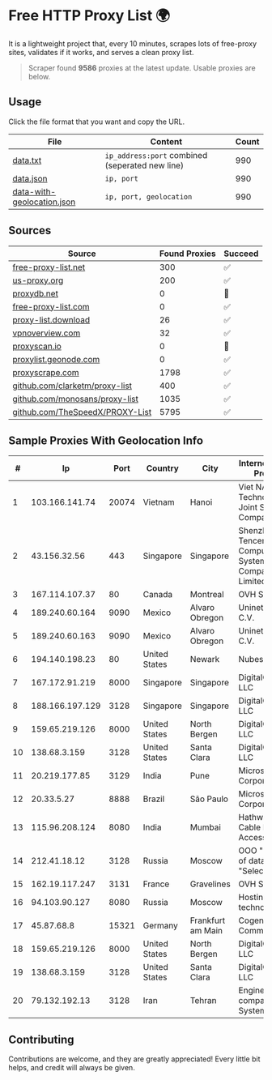 
# Free HTTP Proxy List 🌍

It is a lightweight project that, every 10 minutes, scrapes lots of free-proxy sites, validates if it works, and serves a clean proxy list.


> Scraper found **9586** proxies at the latest update. Usable proxies are below.

## Usage

Click the file format that you want and copy the URL.


|File|Content|Count|
|----|-------|-----|
|[data.txt](https://raw.githubusercontent.com/themiralay/Proxy-List-World/master/data.txt)|`ip_address:port` combined (seperated new line)|990|
|[data.json](https://raw.githubusercontent.com/themiralay/Proxy-List-World/master/data.json)|`ip, port`|990|
|[data-with-geolocation.json](https://raw.githubusercontent.com/themiralay/Proxy-List-World/master/data-with-geolocation.json)|`ip, port, geolocation`|990|

## Sources

|Source|Found Proxies|Succeed|
|------|-------------|-------|
|[free-proxy-list.net](https://free-proxy-list.net)|300|✅|
|[us-proxy.org](https://www.us-proxy.org)|200|✅|
|[proxydb.net](http://proxydb.net)|0|🚫|
|[free-proxy-list.com](https://free-proxy-list.com/?page=&port=&type%5B%5D=http&type%5B%5D=https&up_time=0&search=Search)|0|✅|
|[proxy-list.download](https://www.proxy-list.download/HTTP)|26|✅|
|[vpnoverview.com](https://vpnoverview.com/privacy/anonymous-browsing/free-proxy-servers)|32|✅|
|[proxyscan.io](https://www.proxyscan.io)|0|🚫|
|[proxylist.geonode.com](https://proxylist.geonode.com/api/proxy-list?limit=300&page=1&sort_by=lastChecked&sort_type=desc&protocols=http,https)|0|✅|
|[proxyscrape.com](https://api.proxyscrape.com/v2/?request=displayproxies&protocol=http&timeout=10000&country=all&ssl=all&anonymity=all)|1798|✅|
|[github.com/clarketm/proxy-list](https://raw.githubusercontent.com/clarketm/proxy-list/master/proxy-list-raw.txt)|400|✅|
|[github.com/monosans/proxy-list](https://raw.githubusercontent.com/monosans/proxy-list/main/proxies/http.txt)|1035|✅|
|[github.com/TheSpeedX/PROXY-List](https://raw.githubusercontent.com/TheSpeedX/PROXY-List/master/http.txt)|5795|✅|


## Sample Proxies With Geolocation Info

|#|Ip|Port|Country|City|Internet Service Provider|
|-|--|----|-------|----|-------------------------|
|1|103.166.141.74|20074|Vietnam|Hanoi|Viet NAM Cloud Technology Joint Stock Company|
|2|43.156.32.56|443|Singapore|Singapore|Shenzhen Tencent Computer Systems Company Limited|
|3|167.114.107.37|80|Canada|Montreal|OVH SAS|
|4|189.240.60.164|9090|Mexico|Alvaro Obregon|Uninet S.A. de C.V.|
|5|189.240.60.163|9090|Mexico|Alvaro Obregon|Uninet S.A. de C.V.|
|6|194.140.198.23|80|United States|Newark|Nubes, LLC|
|7|167.172.91.219|8000|Singapore|Singapore|DigitalOcean, LLC|
|8|188.166.197.129|3128|Singapore|Singapore|DigitalOcean, LLC|
|9|159.65.219.126|8000|United States|North Bergen|DigitalOcean, LLC|
|10|138.68.3.159|3128|United States|Santa Clara|DigitalOcean, LLC|
|11|20.219.177.85|3129|India|Pune|Microsoft Corporation|
|12|20.33.5.27|8888|Brazil|São Paulo|Microsoft Corporation|
|13|115.96.208.124|8080|India|Mumbai|Hathway IP over Cable Internet Access|
|14|212.41.18.12|3128|Russia|Moscow|OOO "Network of data-centers "Selectel"|
|15|162.19.117.247|3131|France|Gravelines|OVH SAS|
|16|94.103.90.127|8080|Russia|Moscow|Hosting technology LTD|
|17|45.87.68.8|15321|Germany|Frankfurt am Main|Cogent Communications|
|18|159.65.219.126|8000|United States|North Bergen|DigitalOcean, LLC|
|19|138.68.3.159|3128|United States|Santa Clara|DigitalOcean, LLC|
|20|79.132.192.13|3128|Iran|Tehran|Engineering company Morva System Plc.|



## Contributing

Contributions are welcome, and they are greatly appreciated! Every
little bit helps, and credit will always be given.

